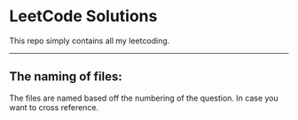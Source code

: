 # LeetCode Solutions
This repo simply contains all my leetcoding.

---

## The naming of files:
The files are named based off the numbering of the question. In case you want to cross reference.  
